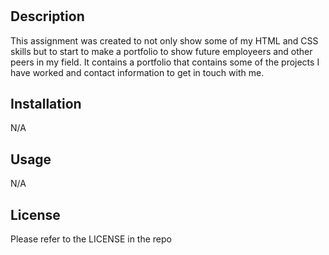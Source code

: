 # <Advanced CSS Challenge: Professional Portfolio>

## Description

This assignment was created to not only show some of my HTML and CSS skills but to start to make a portfolio to show future employeers and other peers in my field. It contains a portfolio that contains some of the projects I have worked and contact information to get in touch with me. 

## Installation

N/A

## Usage

N/A

## License

Please refer to the LICENSE in the repo 


